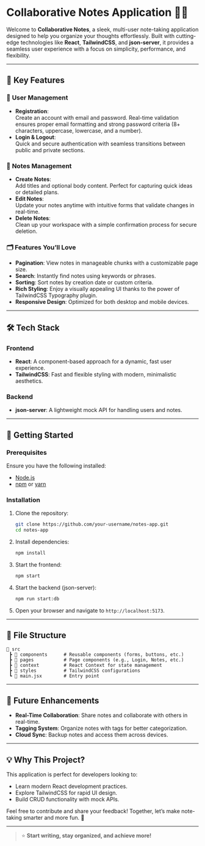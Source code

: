 # Collaborative Notes Application 📓✨  

Welcome to **Collaborative Notes**, a sleek, multi-user note-taking application designed to help you organize your thoughts effortlessly. Built with cutting-edge technologies like **React**, **TailwindCSS**, and **json-server**, it provides a seamless user experience with a focus on simplicity, performance, and flexibility.  

---

## 🌟 Key Features  

### 🔐 **User Management**  
- **Registration**:  
  Create an account with email and password. Real-time validation ensures proper email formatting and strong password criteria (8+ characters, uppercase, lowercase, and a number).  
- **Login & Logout**:  
  Quick and secure authentication with seamless transitions between public and private sections.  

### 📝 **Notes Management**  
- **Create Notes**:  
  Add titles and optional body content. Perfect for capturing quick ideas or detailed plans.  
- **Edit Notes**:  
  Update your notes anytime with intuitive forms that validate changes in real-time.  
- **Delete Notes**:  
  Clean up your workspace with a simple confirmation process for secure deletion.  

### 🗂 **Features You’ll Love**  
- **Pagination**: View notes in manageable chunks with a customizable page size.  
- **Search**: Instantly find notes using keywords or phrases.  
- **Sorting**: Sort notes by creation date or custom criteria.  
- **Rich Styling**: Enjoy a visually appealing UI thanks to the power of TailwindCSS Typography plugin.  
- **Responsive Design**: Optimized for both desktop and mobile devices.  

---

## 🛠 **Tech Stack**  

### Frontend  
- **React**: A component-based approach for a dynamic, fast user experience.  
- **TailwindCSS**: Fast and flexible styling with modern, minimalistic aesthetics.  

### Backend  
- **json-server**: A lightweight mock API for handling users and notes.  

---

## 🚀 Getting Started  

### Prerequisites  
Ensure you have the following installed:  
- [Node.js](https://nodejs.org)  
- [npm](https://www.npmjs.com/) or [yarn](https://yarnpkg.com/)  

### Installation  
1. Clone the repository:  
   ```bash  
   git clone https://github.com/your-username/notes-app.git  
   cd notes-app  
   ```  
2. Install dependencies:  
   ```bash  
   npm install  
   ```  

3. Start the frontend:  
   ```bash  
   npm start  
   ```  

4. Start the backend (json-server):  
   ```bash  
   npm run start:db  
   ```  

5. Open your browser and navigate to `http://localhost:5173`.  

---

## 📂 File Structure  

```plaintext  
📂 src  
 ┣ 📂 components      # Reusable components (forms, buttons, etc.)  
 ┣ 📂 pages           # Page components (e.g., Login, Notes, etc.)  
 ┣ 📂 context         # React Context for state management  
 ┣ 📂 styles          # TailwindCSS configurations  
 ┗ 📜 main.jsx        # Entry point  
```  

---

## 🎯 Future Enhancements  
- **Real-Time Collaboration**: Share notes and collaborate with others in real-time.  
- **Tagging System**: Organize notes with tags for better categorization.  
- **Cloud Sync**: Backup notes and access them across devices.  

---

## 💡 Why This Project?  
This application is perfect for developers looking to:  
- Learn modern React development practices.  
- Explore TailwindCSS for rapid UI design.  
- Build CRUD functionality with mock APIs.  

Feel free to contribute and share your feedback! Together, let’s make note-taking smarter and more fun. 🚀  

---

> ⭐ **Start writing, stay organized, and achieve more!**
